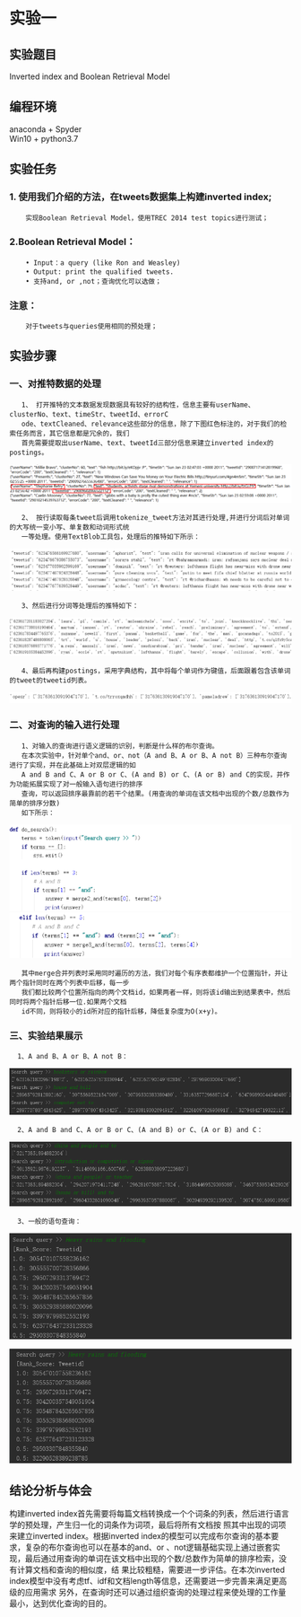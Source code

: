 实验一                          
==============
实验题目 
---------------
Inverted index and Boolean Retrieval Model  

编程环境 
---------------
anaconda + Spyder  
Win10 + python3.7

实验任务
---------------
### 1. 使用我们介绍的方法，在tweets数据集上构建inverted index; 
        实现Boolean Retrieval Model，使用TREC 2014 test topics进行测试； 
### 2.Boolean Retrieval Model：
        • Input：a query (like Ron and Weasley)
        • Output: print the qualified tweets.
        • 支持and, or ,not；查询优化可以选做；
### 注意：
        对于tweets与queries使用相同的预处理；  
        
实验步骤
---------------
### 一、对推特数据的处理
       1、 打开推特的文本数据发现数据具有较好的结构性，信息主要有userName、clusterNo、text、timeStr、tweetId、errorC
       ode、textCleaned、relevance这些部分的信息，除了下图红色标注的，对于我们的检索任务而言，其它信息都是冗余的，我们
       首先需要提取出userName、text、tweetId三部分信息来建立inverted index的postings。 
   ![image](https://github.com/bailichangan/IR201720140170zhuwenting/blob/master/img-folder/1.5.png)   
   
       2、 按行读取每条tweet后调用tokenize_tweet方法对其进行处理,并进行分词后对单词的大写统一变小写、单复数和动词形式统
       一等处理。使用TextBlob工具包，处理后的推特如下所示：
   ![image](https://github.com/bailichangan/IR201720140170zhuwenting/blob/master/img-folder/1.6.png)   
       
       3、然后进行分词等处理后的推特如下：  
   ![image](https://github.com/bailichangan/IR201720140170zhuwenting/blob/master/img-folder/1.7.png)  
   
       4、最后再构建postings，采用字典结构，其中将每个单词作为键值，后面跟着包含该单词的tweet的tweetid列表。 
   ![image](https://github.com/bailichangan/IR201720140170zhuwenting/blob/master/img-folder/1.8.png)
       
### 二、对查询的输入进行处理
       1、对输入的查询进行语义逻辑的识别，判断是什么样的布尔查询。
       在本次实验中，针对单个and、or、not（A and B、A or B、A not B）三种布尔查询进行了实现，并在此基础上对双层逻辑的如
       A and B and C、A or B or C、(A and B) or C、(A or B) and C的实现，并作为功能拓展实现了对一般输入语句进行的排序
       查询，可以返回排序最靠前的若干个结果。(用查询的单词在该文档中出现的个数/总数作为简单的排序分数)
       如下所示：
   ![image](https://github.com/bailichangan/IR201720140170zhuwenting/blob/master/img-folder/1.9.png)  
   ![image](https://github.com/bailichangan/IR201720140170zhuwenting/blob/master/img-folder/1.10.png)
   
       其中merge合并列表时采用同时遍历的方法，我们对每个有序表都维护一个位置指针，并让两个指针同时在两个列表中后移，每一步
       我们都比较两个位置所指向的两个文档id，如果两者一样，则将该id输出到结果表中，然后同时将两个指针后移一位.如果两个文档
       id不同，则将较小的id所对应的指针后移，降低复杂度为O(x+y)。 
       
### 三、实验结果展示
      1、A and B、A or B、A not B：
   ![image](https://github.com/bailichangan/IR201720140170zhuwenting/blob/master/img-folder/1.1.png)  
   
      2、A and B and C、A or B or C、(A and B) or C、(A or B) and C：     
   ![image](https://github.com/bailichangan/IR201720140170zhuwenting/blob/master/img-folder/1.2.png)  
   
      3、一般的语句查询：  
   ![image](https://github.com/bailichangan/IR201720140170zhuwenting/blob/master/img-folder/1.3.png)  

   ![image](https://github.com/bailichangan/IR201720140170zhuwenting/blob/master/img-folder/1.4.png)  

结论分析与体会
---------------  
构建inverted index首先需要将每篇文档转换成一个个词条的列表，然后进行语言学的预处理，产生归一化的词条作为词项，最后将所有文档按
照其中出现的词项来建立inverted index。根据inverted index的模型可以完成布尔查询的基本要求，复杂的布尔查询也可以在基本的and、or
、not逻辑基础实现上通过嵌套实现，最后通过用查询的单词在该文档中出现的个数/总数作为简单的排序检索，没有计算文档和查询的相似度，结
果比较粗糙，需要进一步评估。在本次inverted index模型中没有考虑tf、idf和文档length等信息，还需要进一步完善来满足更高级的应用需求
另外，在查询时还可以通过组织查询的处理过程来使处理的工作量最小，达到优化查询的目的。


       
